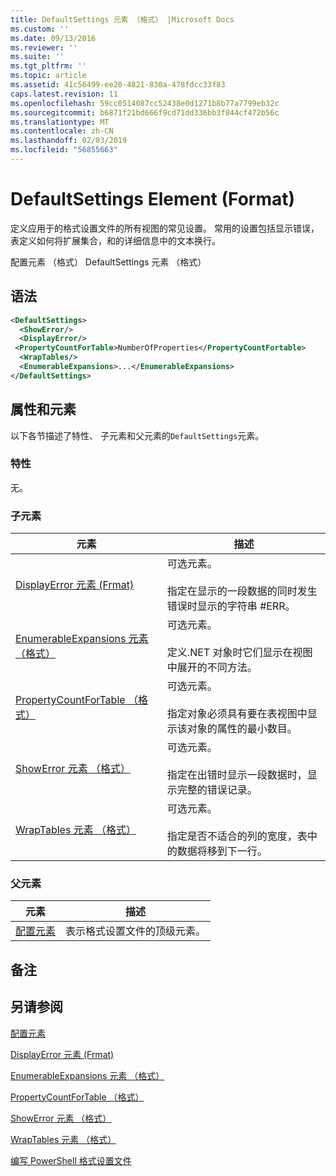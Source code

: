 ```yaml
---
title: DefaultSettings 元素 （格式） |Microsoft Docs
ms.custom: ''
ms.date: 09/13/2016
ms.reviewer: ''
ms.suite: ''
ms.tgt_pltfrm: ''
ms.topic: article
ms.assetid: 41c56499-ee20-4821-830a-478fdcc33f83
caps.latest.revision: 11
ms.openlocfilehash: 59cc0514087cc52438e0d1271b8b77a7799eb32c
ms.sourcegitcommit: b6871f21bd666f9cd71dd336bb3f844cf472b56c
ms.translationtype: MT
ms.contentlocale: zh-CN
ms.lasthandoff: 02/03/2019
ms.locfileid: "56855663"
---
```

# <a name="defaultsettings-element-format"></a>DefaultSettings Element (Format)

定义应用于的格式设置文件的所有视图的常见设置。 常用的设置包括显示错误，表定义如何将扩展集合，和的详细信息中的文本换行。

配置元素 （格式） DefaultSettings 元素 （格式）

## <a name="syntax"></a>语法

```xml
<DefaultSettings>
  <ShowError/>
  <DisplayError/>
 <PropertyCountForTable>NumberOfProperties</PropertyCountFortable>
  <WrapTables/>
  <EnumerableExpansions>...</EnumerableExpansions>
</DefaultSettings>
```

## <a name="attributes-and-elements"></a>属性和元素

以下各节描述了特性、 子元素和父元素的`DefaultSettings`元素。

### <a name="attributes"></a>特性

无。

### <a name="child-elements"></a>子元素

|元素|描述|
|-------------|-----------------|
|[DisplayError 元素 (Frmat)](./displayerror-element-format.md)|可选元素。<br /><br /> 指定在显示的一段数据的同时发生错误时显示的字符串 #ERR。|
|[EnumerableExpansions 元素 （格式）](./enumerableexpansions-element-format.md)|可选元素。<br /><br /> 定义.NET 对象时它们显示在视图中展开的不同方法。|
|[PropertyCountForTable （格式）](./propertycountfortable-element-format.md)|可选元素。<br /><br /> 指定对象必须具有要在表视图中显示该对象的属性的最小数目。|
|[ShowError 元素 （格式）](./showerror-element-format.md)|可选元素。<br /><br /> 指定在出错时显示一段数据时，显示完整的错误记录。|
|[WrapTables 元素 （格式）](./wraptables-element-format.md)|可选元素。<br /><br /> 指定是否不适合的列的宽度，表中的数据将移到下一行。|

### <a name="parent-elements"></a>父元素

|元素|描述|
|-------------|-----------------|
|[配置元素](./configuration-element-format.md)|表示格式设置文件的顶级元素。|

## <a name="remarks"></a>备注

## <a name="see-also"></a>另请参阅

[配置元素](./configuration-element-format.md)

[DisplayError 元素 (Frmat)](./displayerror-element-format.md)

[EnumerableExpansions 元素 （格式）](./enumerableexpansions-element-format.md)

[PropertyCountForTable （格式）](./propertycountfortable-element-format.md)

[ShowError 元素 （格式）](./showerror-element-format.md)

[WrapTables 元素 （格式）](./wraptables-element-format.md)

[编写 PowerShell 格式设置文件](./writing-a-powershell-formatting-file.md)
